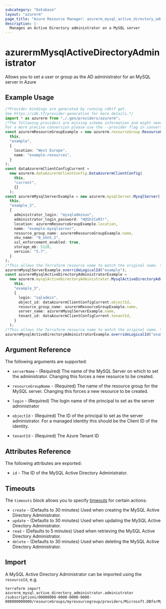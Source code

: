 ```yaml
---
subcategory: "Database"
layout: "azurerm"
page_title: "Azure Resource Manager: azurerm_mysql_active_directory_administrator"
description: |-
  Manages an Active Directory administrator on a MySQL server
---
```


# azurermMysqlActiveDirectoryAdministrator

Allows you to set a user or group as the AD administrator for an MySQL server in Azure

## Example Usage

```typescript
/*Provider bindings are generated by running cdktf get.
See https://cdk.tf/provider-generation for more details.*/
import * as azurerm from "./.gen/providers/azurerm";
/*The following providers are missing schema information and might need manual adjustments to synthesize correctly: azurerm.
For a more precise conversion please use the --provider flag in convert.*/
const azurermResourceGroupExample = new azurerm.resourceGroup.ResourceGroup(
  this,
  "example",
  {
    location: "West Europe",
    name: "example-resources",
  }
);
const dataAzurermClientConfigCurrent =
  new azurerm.dataAzurermClientConfig.DataAzurermClientConfig(
    this,
    "current",
    {}
  );
const azurermMysqlServerExample = new azurerm.mysqlServer.MysqlServer(
  this,
  "example_2",
  {
    administrator_login: "mysqladminun",
    administrator_login_password: "H@Sh1CoR3!",
    location: azurermResourceGroupExample.location,
    name: "example-mysqlserver",
    resource_group_name: azurermResourceGroupExample.name,
    sku_name: "B_Gen5_2",
    ssl_enforcement_enabled: true,
    storage_mb: 5120,
    version: "5.7",
  }
);
/*This allows the Terraform resource name to match the original name. You can remove the call if you don't need them to match.*/
azurermMysqlServerExample.overrideLogicalId("example");
const azurermMysqlActiveDirectoryAdministratorExample =
  new azurerm.mysqlActiveDirectoryAdministrator.MysqlActiveDirectoryAdministrator(
    this,
    "example_3",
    {
      login: "sqladmin",
      object_id: dataAzurermClientConfigCurrent.objectId,
      resource_group_name: azurermResourceGroupExample.name,
      server_name: azurermMysqlServerExample.name,
      tenant_id: dataAzurermClientConfigCurrent.tenantId,
    }
  );
/*This allows the Terraform resource name to match the original name. You can remove the call if you don't need them to match.*/
azurermMysqlActiveDirectoryAdministratorExample.overrideLogicalId("example");

```

## Argument Reference

The following arguments are supported:

*   `serverName` - (Required) The name of the MySQL Server on which to set the administrator. Changing this forces a new resource to be created.

*   `resourceGroupName` - (Required) The name of the resource group for the MySQL server. Changing this forces a new resource to be created.

*   `login` - (Required) The login name of the principal to set as the server administrator

*   `objectId` - (Required) The ID of the principal to set as the server administrator. For a managed identity this should be the Client ID of the identity.

*   `tenantId` - (Required) The Azure Tenant ID

## Attributes Reference

The following attributes are exported:

* `id` - The ID of the MySQL Active Directory Administrator.

## Timeouts

The `timeouts` block allows you to specify [timeouts](https://www.terraform.io/language/resources/syntax#operation-timeouts) for certain actions:

* `create` - (Defaults to 30 minutes) Used when creating the MySQL Active Directory Administrator.
* `update` - (Defaults to 30 minutes) Used when updating the MySQL Active Directory Administrator.
* `read` - (Defaults to 5 minutes) Used when retrieving the MySQL Active Directory Administrator.
* `delete` - (Defaults to 30 minutes) Used when deleting the MySQL Active Directory Administrator.

## Import

A MySQL Active Directory Administrator can be imported using the `resourceId`, e.g.

```console
terraform import azurerm_mysql_active_directory_administrator.administrator /subscriptions/00000000-0000-0000-0000-000000000000/resourceGroups/myresourcegroup/providers/Microsoft.DBforMySQL/servers/myserver/administrators/activeDirectory
```
